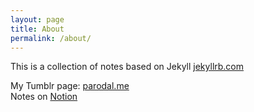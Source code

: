 ```yaml
---
layout: page
title: About
permalink: /about/
---
```


This is a collection of notes based on Jekyll [jekyllrb.com](https://jekyllrb.com/)

My Tumblr page: [parodal.me](https://parodal.me)              
Notes on [Notion](https://urldefense.com/v3/__https://clover-candytuft-e92.notion.site/ee6fa47a49b94d6da300add536f11d7c?v=2b5ac44451ed480a8a4b36913d99e711__;!!DOxrgLBm!EApWQu8FOc_RoclTwwOR3o9h8pGzRgz_jqECFpHrXAKrMVFaQ8JsSDL_EAVFMe9_dsXYsTR1qCh5_iKDYYY8oHTW-XXdtw$) 